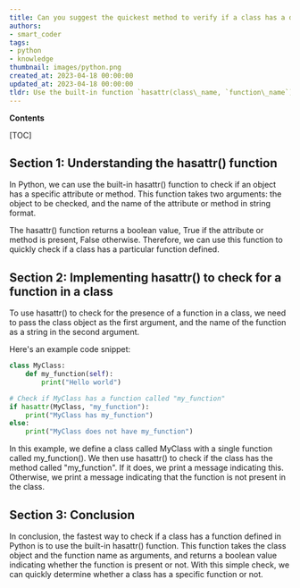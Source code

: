 ```yaml
---
title: Can you suggest the quickest method to verify if a class has a defined function?
authors:
- smart_coder
tags:
- python
- knowledge
thumbnail: images/python.png
created_at: 2023-04-18 00:00:00
updated_at: 2023-04-18 00:00:00
tldr: Use the built-in function `hasattr(class\_name, `function\_name`)` to check if the class has the specified function.
---
```


**Contents**

[TOC]

## Section 1: Understanding the hasattr() function

In Python, we can use the built-in hasattr() function to check if an object has a specific attribute or method. This function takes two arguments: the object to be checked, and the name of the attribute or method in string format.

The hasattr() function returns a boolean value, True if the attribute or method is present, False otherwise. Therefore, we can use this function to quickly check if a class has a particular function defined.


## Section 2: Implementing hasattr() to check for a function in a class

To use hasattr() to check for the presence of a function in a class, we need to pass the class object as the first argument, and the name of the function as a string in the second argument.

Here's an example code snippet:

```python
class MyClass:
    def my_function(self):
        print("Hello world")

# Check if MyClass has a function called "my_function"
if hasattr(MyClass, "my_function"):
    print("MyClass has my_function")
else:
    print("MyClass does not have my_function")
```

In this example, we define a class called MyClass with a single function called my_function(). We then use hasattr() to check if the class has the method called "my_function". If it does, we print a message indicating this. Otherwise, we print a message indicating that the function is not present in the class.


## Section 3: Conclusion

In conclusion, the fastest way to check if a class has a function defined in Python is to use the built-in hasattr() function. This function takes the class object and the function name as arguments, and returns a boolean value indicating whether the function is present or not. With this simple check, we can quickly determine whether a class has a specific function or not.
